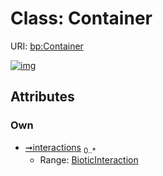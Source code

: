 
# Class: Container




URI: [bp:Container](http://w3id.org/ontogpt/biotic-interaction-templateContainer)


[![img](https://yuml.me/diagram/nofunky;dir:TB/class/[BioticInteraction]<interactions%200..*-++[Container],[BioticInteraction])](https://yuml.me/diagram/nofunky;dir:TB/class/[BioticInteraction]<interactions%200..*-++[Container],[BioticInteraction])

## Attributes


### Own

 * [➞interactions](container__interactions.md)  <sub>0..\*</sub>
     * Range: [BioticInteraction](BioticInteraction.md)
